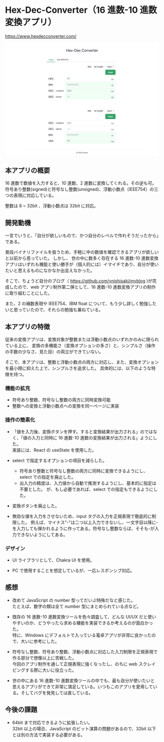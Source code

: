 # Hex-Dec-Converter（16 進数-10 進数変換アプリ）

https://www.hexdecconverter.com/

![Hex-Dec-Converter](figures/preview.png)

## 本アプリの概要

16 進数で数値を入力すると、10 進数、2 進数に変換してくれる。その逆も可。  
符号あり整数(signed)と符号なし整数(unsigned)、浮動小数点（IEEE754）の三つの表現に対応している。

整数は 8 ~ 32bit 、浮動小数点は 32bit に対応。

## 開発動機

一言でいうと、「自分が欲しいもので、かつ自分のレベルで作れそうだったから」である。

普段バイナリファイルを扱うため、手軽に中の数値を確認できるアプリが欲しいと以前から思っていた。
しかし、 世の中に数多く存在する 16 進数-10 進数変換アプリはいずれも機能と使い勝手が（個人的には）イマイチであり、自分が使いたいと思えるものになかなか出会えなかった。

そこで、ちょうど自分のブログ（ https://github.com/ynishisaki/myblog )が完成したので、web アプリ制作第二弾として、16 進数-10 進数変換アプリの制作に取り組むことにした。

また、2 の補数表現や IEEE754、IBM float について、もう少し詳しく勉強したいと思っていたので、それらの勉強も兼ねている。

## 本アプリの特徴

従来の変換アプリは、変換対象が整数または浮動小数点のいずれかのみに限られている上に、
変換の多機能さ（変換オプションの多さ）と、シンプルさ（操作の手数の少なさ、見た目）の両立ができていない。

そこで、本アプリは、整数と浮動小数点の両方に対応し、また、変換オプションを最小限に抑えた上で、シンプルさを追求した。
具体的には、以下のような特徴を持つ。

### 機能の拡充

-   符号あり整数、符号なし整数の両方に同時変換可能
-   整数への変換と浮動小数点への変換を同一ページに実装

### 操作の簡素化

-   「値を入力後、変換ボタンを押す。すると変換結果が出力される」のではなく、「値の入力と同時に 16 進数-10 進数の変換結果が出力される」ようにした。  
    実装には、React の useState を使用した。

-   select で指定するオプションの項目を減らした。

    -   符号あり整数と符号なし整数の両方に同時に変換できるようにし、select での指定を廃止した。
    -   出入力の精度は、入力値から自動で推測するようにし、基本的に指定は不要とした。
        が、もし必要であれば、select での指定もできるようにした。

-   変換ボタンを廃止した。

-   無効な値を入力をさせないため、input タグの入力を正規表現で徹底的に制限した。
    例えば、マイナス"-"は二つ以上入力できないし、一文字目以降に-を入力しても弾かれるように作ってある。符号なし整数ならば、そそも-が入力できないようにしてある。

### デザイン

-   UI ライブラリとして、Chakra UI を使用。

-   PC で使用することを想定しているが、一応レスポンシブ対応。

## 感想

-   改めて JavaScript の number 型ってだいぶ特殊だなと感じた。  
    たとえば、数字の類は全て number 型にまとめられている点など。

-   既存の 16 進数-10 進数変換ツールを色々調査して、どんな UI/UX だと使いやすいのか、どうやったら求める機能を実装できるか考えるのが面白かった。  
    特に、Windows にデフォルトで入っている電卓アプリが非常に良かったので、大いに参考にした。

-   符号なし整数、符号あり整数、浮動小数点に対応した入力制限を正規表現で作る部分で想像以上に苦戦した。  
    今回のアプリ制作を通して正規表現に強くなったし、のちに web スクレイピングする際に大いに役立った。

-   世の中にある 16 進数-10 進数変換ツールの中でも、最も自分が使いたいと思えるアプリができて非常に満足している。いつもこのアプリを愛用している。そしてバグを発見しては直している。

## 今後の課題

-   64bit まで対応できるように拡張したい。  
    32bit 以上の場合、JavaScript のビット演算の問題があるので、32bit 以下とは別の方法で実装する必要がある。
